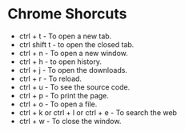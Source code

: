 # Chrome Shorcuts
* ctrl + t - To open a new tab.
* ctrl shift t - to open the closed tab.
* ctrl + n - To open a new window.
* ctrl + h - to open history.
* ctrl + j - To open the downloads.
* ctrl + r - To reload.
* ctrl + u - To see the source code.
* ctrl + p - To print the page.
* ctrl + o - To open a file.
* ctrl + k or ctrl + l or ctrl + e - To search the web
* ctrl + w - To close the window.
